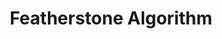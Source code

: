 ---
title: Featherstone Algorithm
description: 'DESCRIPTION'
datePublished: '13 July 2024'

series:
  seriesName: breadcrumbs-game-physics
  seriesNumber: 8
---